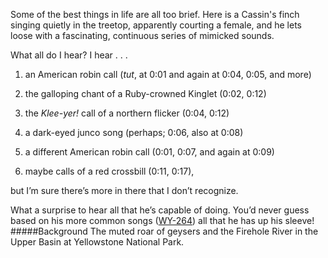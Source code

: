Some of the best things in life are all too brief. Here is a Cassin's finch singing quietly in the treetop, apparently courting a female, and he lets loose with a fascinating, continuous series of mimicked sounds. 

What all do I hear? I hear . . .

1) an American robin call (_tut_, at 0:01 and again at 0:04, 0:05, and more)

2) the galloping chant of a Ruby-crowned Kinglet (0:02, 0:12)

3) the _Klee-yer!_ call of a northern flicker (0:04, 0:12)

4) a dark-eyed junco song (perhaps; 0:06, also at 0:08)

5) a different American robin call (0:01, 0:07, and again at 0:09)

6) maybe calls of a red crossbill (0:11, 0:17),

but I’m sure there’s more in there that I don’t recognize. 

What a surprise to hear all that he’s capable of doing. You’d never guess based on his more common songs ([WY-264](http://listeningtoacontinentsing.com/recording.php?page=WY-264)) all that he has up his sleeve!
#####Background
The muted roar of geysers and the Firehole River in the Upper Basin at Yellowstone National Park.
